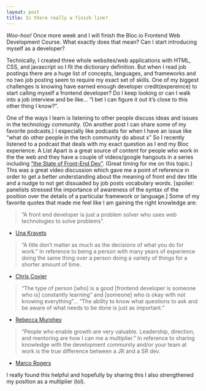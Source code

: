 ```yaml
---
layout: post
title: Is there really a finish line?
---
```


*Woo-hoo!* Once more week and I will finish the Bloc.io Frontend Web Development Course. What exactly does that mean? Can I start introducing myself as a developer?  

Technically, I created three whole websites/web applications with HTML, CSS, and javascript so I fit the dictionary definition. But when I read job postings there are a huge list of concepts, languages, and frameworks and no two job posting seem to require my exact set of skills. One of my biggest challenges is knowing have earned enough developer credit(expereince) to start calling myself a frontend developer? Do I keep looking or can I walk into a job interview and be like… “I bet I can figure it out it’s close to this other thing I know?”.

One of the ways I learn is listening to other people discuss ideas and issues in the technology community. (On another post I can share some of my favorite podcasts.) I especially like podcasts for when I have an issue like “what do other people in the tech community do about x” So I recently listened to a podcast that deals with my exact question as I end my Bloc experience. A List Apart is a great source of content for people who work in the the web and they have a couple of videos/google hangouts in a series including [“the State of Front-End Dev”](http://alistapart.com/event/front-end-dev). (Great timing for me on this topic.) This was a great video discussion which gave me a point of reference in order to get a better understanding about the meaning of front end dev title and a nudge to not get dissuaded by job posts vocabulary words. [spoiler: panelists stressed the importance of awareness of the syntax of the position over the details of a particular framework or language.]
Some of my favorite quotes that made me feel like I am gaining the right knowledge are:

>“A front end developer is just a problem solver who uses web technologies to solve problems”. 
- [Una Kravets](http://alistapart.com/event/front-end-dev) 

>“A title don’t matter as much as the decisions of what you do for work.” In reference to being a person with many years of experience doing the same thing over a person doing a variety of things for a shorter amount of time.
- [Chris Coyier](http://chriscoyier.net/)

> “The type of  person [who] is a good [frontend developer is someone who is] constantly learning” and [someone] who is okay with not knowing everything”... “The ability to know what questions to ask and be aware of what needs to be done is just as important.”
- [Rebecca Murphey](http://rmurphey.com/)

> “People who enable growth are very valuable. Leadership, direction, and mentoring are how I can me a multiplier.” In reference to sharing knowledge with the development community and/or your team at work is the true difference between a JR and a SR dev.
- [Marco Rogers](http://rmurphey.com/)

I really found this helpful and hopefully by sharing this I also strengthened my position as a multiplier (lol).